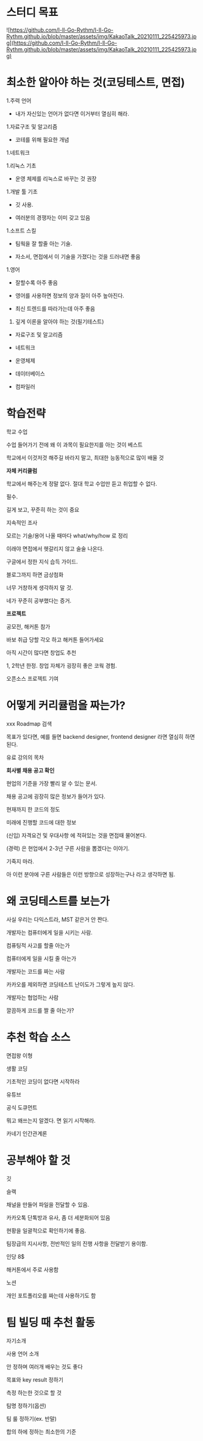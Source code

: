 # 스터디 목표

![https://github.com/I-ll-Go-Rythm/I-ll-Go-Rythm.github.io/blob/master/assets/img/KakaoTalk_20210111_225425973.jpg](https://github.com/I-ll-Go-Rythm/I-ll-Go-Rythm.github.io/blob/master/assets/img/KakaoTalk_20210111_225425973.jpg)

# 최소한 알아야 하는 것(코딩테스트, 면접)

1.주력 언어

  - 내가 자신있는 언어가 없다면 이거부터 열심히 해라.

1.자료구조 및 알고리즘

  - 코테를 위해 필요한 개념

1.네트워크

1.리눅스 기초

  - 운영 체제를 리눅스로 바꾸는 것 권장

1.개발 툴 기초

  - 깃 사용. 

  - 여러분의 경쟁자는 이미 갖고 있음

1.소프트 스킬

  - 팀웍을 잘 할줄 아는 기술.

  - 자소서, 면접에서 이 기술을 가졌다는 것을 드러내면 좋음

1.영어

  - 잘할수록 아주 좋음

  - 영어를 사용하면 정보의 양과 질이 아주 높아진다.

  - 최신 트렌드를 따라가는데 아주 좋음

1. 깊게 이론을 알아야 하는 것(필기테스트)

  - 자료구조 및 알고리즘

  - 네트워크

  - 운영체제

  - 데이터베이스

  - 컴파일러

# 학습전략

학교 수업

수업 들어가기 전에 왜 이 과목이 필요한지를 아는 것이 베스트

학교에서 이것저것 해주길 바라지 말고, 최대한 능동적으로 많이 배울 것

**자체 커리큘럼**

학교에서 해주는게 정말 없다. 절대 학교 수업만 듣고 취업할 수 없다.

필수.

길게 보고, 꾸준히 하는 것이 중요

지속적인 조사

모르는 기술/용어 나올 때마다 what/why/how 로 정리

이래야 면접에서 헷갈리지 않고 술술 나온다.

구글에서 정한 지식 습득 가이드.

블로그까지 하면 금상첨화

너무 거창하게 생각하지 말 것.

네가 꾸준히 공부했다는 증거.

**프로젝트**

공모전, 해커톤 참가

바보 취급 당할 각오 하고 해커톤 들어가세요

아직 시간이 많다면 창업도 추천

1, 2학년 한정. 창업 자체가 굉장히 좋은 코웍 경험.

오픈소스 프로젝트 기여

# 어떻게 커리큘럼을 짜는가?

xxx Roadmap 검색

목표가 있다면, 예를 들면 backend designer, frontend designer 라면 열심히 하면 된다.

유료 강의의 목차

**회사별 채용 공고 확인**

현업의 기준을 가장 빨리 알 수 있는 문서.

채용 공고에 굉장히 많은 정보가 들어가 있다.

현재까지 한 코드의 정도

미래에 진행할 코드에 대한 정보

(신입) 자격요건 및 우대사항 에 적혀있는 것을 면접때 물어본다.

(경력) 은 현업에서 2-3년 구른 사람을 뽑겠다는 이야기.

기죽지 마라.

아 이런 분야에 구른 사람들은 이런 방향으로 성장하는구나 라고 생각하면 됨.

# 왜 코딩테스트를 보는가

사실 우리는 다익스트라, MST 같은거 안 짠다.

개발자는 컴퓨터에게 일을 시키는 사람.

컴퓨팅적 사고를 할줄 아는가

컴퓨터에게 일을 시킬 줄 아는가

개발자는 코드를 짜는 사람

카카오를 제외하면 코딩테스트 난이도가 그렇게 높지 않다.

개발자는 협업하는 사람

깔끔하게 코드를 짤 줄 아는가?

# 추천 학습 소스

면접왕 이형

생활 코딩

기초적인 코딩이 없다면 시작하라

유튜브

공식 도큐먼트

뭐고 왜쓰는지 알겠다. 면 읽기 시작해라.

카네기 인간관계론

# 공부해야 할 것

깃

슬랙

채널을 만들어 파일을 전달할 수 있음.

카카오톡 단톡방과 유사, 좀 더 세분화되어 있음

현황을 일괄적으로 확인하기에 좋음. 

팀장급의 지시사항, 전반적인 일의 진행 사항을 전달받기 용이함.

인당 8$

해커톤에서 주로 사용함

노션

개인 포트폴리오를 짜는데 사용하기도 함

# 팀 빌딩 때 추천 활동

자기소개

사용 언어 소개

안 정하며 여러개 배우는 것도 좋다

목표와 key result 정하기

측정 하는한 것으로 할 것

팀명 정하기(옵션)

팀 룰 정하기(ex. 반말)

합의 하에 정하는 최소한의 기준
